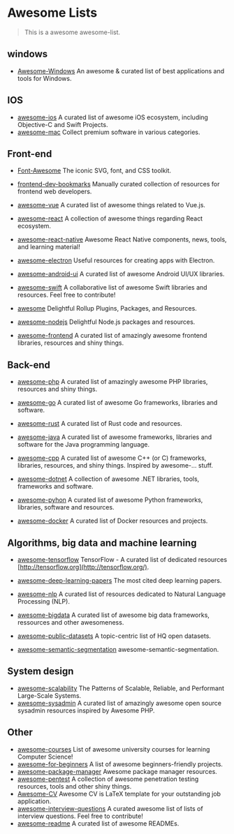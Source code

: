 # Awesome Lists

> This is a awesome awesome-list.

## windows

+ [Awesome-Windows](https://github.com/Awesome-Windows/Awesome) An awesome & curated list of best applications and tools for Windows.

## IOS 

+ [awesome-ios](https://github.com/vsouza/awesome-ios) A curated list of awesome iOS ecosystem, including Objective-C and Swift Projects.
+ [awesome-mac](https://github.com/jaywcjlove/awesome-mac) Collect premium software in various categories.

## Front-end

+ [Font-Awesome](https://github.com/FortAwesome/Font-Awesome) The iconic SVG, font, and CSS toolkit.
+ [frontend-dev-bookmarks](https://github.com/dypsilon/frontend-dev-bookmarks) Manually curated collection of resources for frontend web developers.
+ [awesome-vue](https://github.com/vuejs/awesome-vue) A curated list of awesome things related to Vue.js.
+ [awesome-react](https://github.com/enaqx/awesome-react) A collection of awesome things regarding React ecosystem.
+ [awesome-react-native](https://github.com/jondot/awesome-react-native) Awesome React Native components, news, tools, and learning material!
+ [awesome-electron](https://github.com/sindresorhus/awesome-electron) Useful resources for creating apps with Electron.
+ [awesome-android-ui](https://github.com/wasabeef/awesome-android-ui) A curated list of awesome Android UI/UX libraries.
+ [awesome-swift](https://github.com/matteocrippa/awesome-swift) A collaborative list of awesome Swift libraries and resources. Feel free to contribute!
+ [awesome](https://github.com/rollup/awesome) Delightful Rollup Plugins, Packages, and Resources.

+ [awesome-nodejs](https://github.com/sindresorhus/awesome-nodejs) Delightful Node.js packages and resources.
+ [awesome-frontend](https://github.com/JingwenTian/awesome-frontend) A curated list of amazingly awesome frontend libraries, resources and shiny things.

## Back-end

+ [awesome-php](https://github.com/ziadoz/awesome-php) A curated list of amazingly awesome PHP libraries, resources and shiny things.

+ [awesome-go](https://github.com/avelino/awesome-go) A curated list of awesome Go frameworks, libraries and software.

+ [awesome-rust](https://github.com/rust-unofficial/awesome-rust) A curated list of Rust code and resources.

+ [awesome-java](https://github.com/akullpp/awesome-java) A curated list of awesome frameworks, libraries and software for the Java programming language.

+ [awesome-cpp](https://github.com/fffaraz/awesome-cpp) A curated list of awesome C++ (or C) frameworks, libraries, resources, and shiny things. Inspired by awesome-... stuff.

+ [awesome-dotnet](https://github.com/quozd/awesome-dotnet) A collection of awesome .NET libraries, tools, frameworks and software.

+ [awesome-pyhon](https://github.com/vinta/awesome-python) A curated list of awesome Python frameworks, libraries, software and resources.

+ [awesome-docker](https://github.com/veggiemonk/awesome-docker) A curated list of Docker resources and projects.

## Algorithms, big data and machine learning

+ [awesome-tensorflow](https://github.com/jtoy/awesome-tensorflow) TensorFlow - A curated list of dedicated resources [http://tensorflow.org](http://tensorflow.org/).

+ [awesome-deep-learning-papers](https://github.com/terryum/awesome-deep-learning-papers) The most cited deep learning papers.

+ [awesome-nlp](https://github.com/keon/awesome-nlp) A curated list of resources dedicated to Natural Language Processing (NLP).

+ [awesome-bigdata](https://github.com/onurakpolat/awesome-bigdata) A curated list of awesome big data frameworks, ressources and other awesomeness.

+ [awesome-public-datasets](https://github.com/awesomedata/awesome-public-datasets) A topic-centric list of HQ open datasets.

+ [awesome-semantic-segmentation](https://github.com/mrgloom/awesome-semantic-segmentation) awesome-semantic-segmentation.

## System design

+ [awesome-scalability](https://github.com/binhnguyennus/awesome-scalability) The Patterns of Scalable, Reliable, and Performant Large-Scale Systems.
+ [awesome-sysadmin](https://github.com/kahun/awesome-sysadmin) A curated list of amazingly awesome open source sysadmin resources inspired by Awesome PHP.

## Other

+ [awesome-courses](https://github.com/prakhar1989/awesome-courses) List of awesome university courses for learning Computer Science!
+ [awesome-for-beginners](https://github.com/MunGell/awesome-for-beginners) A list of awesome beginners-friendly projects.
+ [awesome-package-manager](https://github.com/damon-kwok/awesome-package-manager) Awesome package manager resources.
+ [awesome-pentest](https://github.com/enaqx/awesome-pentest) A collection of awesome penetration testing resources, tools and other shiny things.
+ [Awesome-CV](https://github.com/posquit0/Awesome-CV) Awesome CV is LaTeX template for your outstanding job application.
+ [awesome-interview-questions](https://github.com/MaximAbramchuck/awesome-interview-questions) A curated awesome list of lists of interview questions. Feel free to contribute!
+ [awesome-readme](https://github.com/matiassingers/awesome-readme) A curated list of awesome READMEs.

